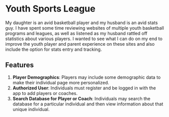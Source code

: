 # Youth Sports League
My daughter is an avid basketball player and my husband is an avid stats guy. I have spent some time reviewing websites of multiple youth basketball programs and leagues, as well as listened as my husband rattled off statistics about various players. I wanted to see what I can do on my end to improve the youth player and parent experience on these sites and also include the option for stats entry and tracking. 

## Features
1. **Player Demographics**: Players may include some demographic data to make their individual page more personalized.
2. **Authorized User**: Individuals must register and be logged in with the app to add players or coaches. 
3. **Search Database for Player or Coach**: Individuals may search the database for a particular individual and then view information about that unique individual.


